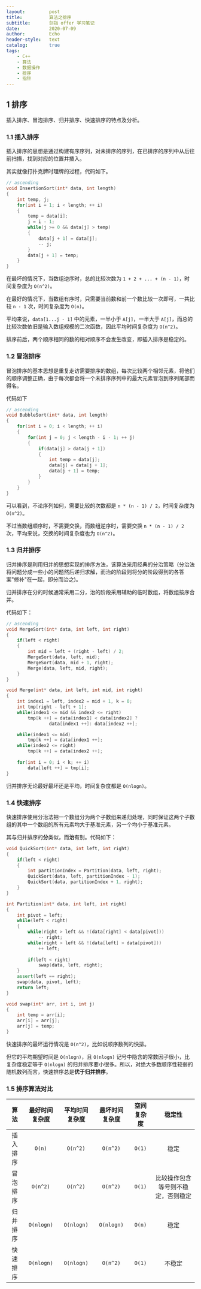 ```yaml
---
layout:         post
title:          算法之排序
subtitle:       剑指 offer 学习笔记
date:           2020-07-09
author:         Echo
header-style:   text
catalog:        true
tags: 
    - C++
    - 算法
    - 数据操作
    - 排序
    - 指针
---
```



## 1 排序

插入排序、冒泡排序、归并排序、快速排序的特点及分析。

### 1.1 插入排序

插入排序的思想是通过构建有序序列，对未排序的序列，在已排序的序列中从后往前扫描，找到对应的位置并插入。

其实就像打扑克牌时理牌的过程，代码如下。

```C++
// ascending
void InsertionSort(int* data, int length)
{
    int temp, j;
    for(int i = 1; i < length; ++ i)
    {
        temp = data[i];
        j = i - 1;
        while(j >= 0 && data[j] > temp)
        {
            data[j + 1] = data[j];
            -- j;
        }
        data[j + 1] = temp;
    }
}
```

在最坏的情况下，当数组逆序时，总的比较次数为 `1 + 2 + ... + (n - 1)`，时间复杂度为 `O(n^2)`。

在最好的情况下，当数组有序时，只需要当前数和前一个数比较一次即可，一共比较 `n - 1` 次，时间复杂度为 `O(n)`。

平均来说，`data[1...j - 1]` 中的元素，一半小于 `A[j]`，一半大于 `A[j]`，而总的比较次数依旧是输入数组规模的二次函数，因此平均时间复杂度为 `O(n^2)`。

排序前后，两个顺序相同的数的相对顺序不会发生改变，即插入排序是稳定的。

### 1.2 冒泡排序

冒泡排序的基本思想是重复走访需要排序的数组，每次比较两个相邻元素，将他们的顺序调整正确，由于每次都会将一个未排序序列中的最大元素冒泡到序列尾部而得名。

代码如下

```C++
// ascending
void BubbleSort(int* data, int length)
{
    for(int i = 0; i < length; ++ i)
    {
        for(int j = 0; j < length - i - 1; ++ j)
        {
            if(data[j] > data[j + 1])
            {
                int temp = data[j];
                data[j] = data[j + 1];
                data[j + 1] = temp;
            }
        }
    }
}
```

可以看到，不论序列如何，需要比较的次数都是 `n * (n - 1) / 2`，时间复杂度为 `O(n^2)`。

不过当数组顺序时，不需要交换，而数组逆序时，需要交换 `n * (n - 1) / 2` 次，平均来说，交换的时间复杂度也为 `O(n^2)`。

### 1.3 归并排序

归并排序是利用归并的思想实现的排序方法，该算法采用经典的分治策略（分治法将问题分成一些小的问题然后递归求解，而治的阶段则将分的阶段得到的各答案"修补"在一起，即分而治之)。

归并排序在分的时候通常采用二分，治的阶段采用辅助的临时数组，将数组按序合并。

代码如下：

```C++
// ascending
void MergeSort(int* data, int left, int right)
{
    if(left < right)
    {
        int mid = left + (right - left) / 2;
        MergeSort(data, left, mid);
        MergeSort(data, mid + 1, right);
        Merge(data, left, mid, right);
    }
}

void Merge(int* data, int left, int mid, int right)
{
    int index1 = left, index2 = mid + 1, k = 0;
    int tmp[right - left + 1];
    while(index1 <= mid && index2 <= right)
        tmp[k ++] = data[index1] < data[index2] ? 
                data[index1 ++]: data[index2 ++];

    while(index1 <= mid)
        tmp[k ++] = data[index1 ++];
    while(index2 <= right)
        tmp[k ++] = data[index2 ++];
    
    for(int i = 0; i < k; ++ i)
        data[left ++] = tmp[i];
}
```

归并排序无论最好最坏还是平均，时间复杂度都是 `O(nlogn)`。

### 1.4 快速排序

快速排序使用分治法把一个数组分为两个子数组来递归处理，同时保证这两个子数组的其中一个数组的所有元素均大于基准元素，另一个均小于基准元素。

其与归并排序的**分**类似，而**治**有别。代码如下：

```C++
void QuickSort(int* data, int left, int right)
{
    if(left < right)
    {
        int partitionIndex = Partition(data, left, right);
        QuickSort(data, left, partitionIndex - 1);
        QuickSort(data, partitionIndex + 1, right);
    }
}

int Partition(int* data, int left, int right)
{
    int pivot = left;
    while(left < right)
    {
        while(right > left && !(data[right] < data[pivot]))
            -- right;
        while(right > left && !(data[left] > data[pivot]))
            ++ left;
        
        if(left < right)
            swap(data, left, right);
    }
    assert(left == right);
    swap(data, pivot, left);
    return left;
}

void swap(int* arr, int i, int j)
{
    int temp = arr[i];
    arr[i] = arr[j];
    arr[j] = temp;
}
```

快速排序的最坏运行情况是 `O(n^2)`，比如说顺序数列的快排。

但它的平均期望时间是 `O(nlogn)`，且 `O(nlogn)` 记号中隐含的常数因子很小，比复杂度稳定等于 `O(nlogn)` 的归并排序要小很多。所以，对绝大多数顺序性较弱的随机数列而言，快速排序总是**优于归并排序**。

### 1.5 排序算法对比

| 算法 | 最好时间复杂度 | 平均时间复杂度 | 最坏时间复杂度 | 空间复杂度 | 稳定性 |
|:----:|:------------:|:-------------:|:-------------:|:---------:|:---:|
| 插入排序 | `O(n)` | `O(n^2)` | `O(n^2)` | `O(1)` | 稳定 |
| 冒泡排序 | `O(n^2)` | `O(n^2)` | `O(n^2)` | `O(1)` | 比较操作包含等号则不稳定，否则稳定 |
| 归并排序 | `O(nlogn)` | `O(nlogn)` | `O(nlogn)` | `O(n)` | 稳定 |
| 快速排序 | `O(nlogn)` |  `O(nlogn)` | `O(n^2)` | `O(1)` | 不稳定 |


